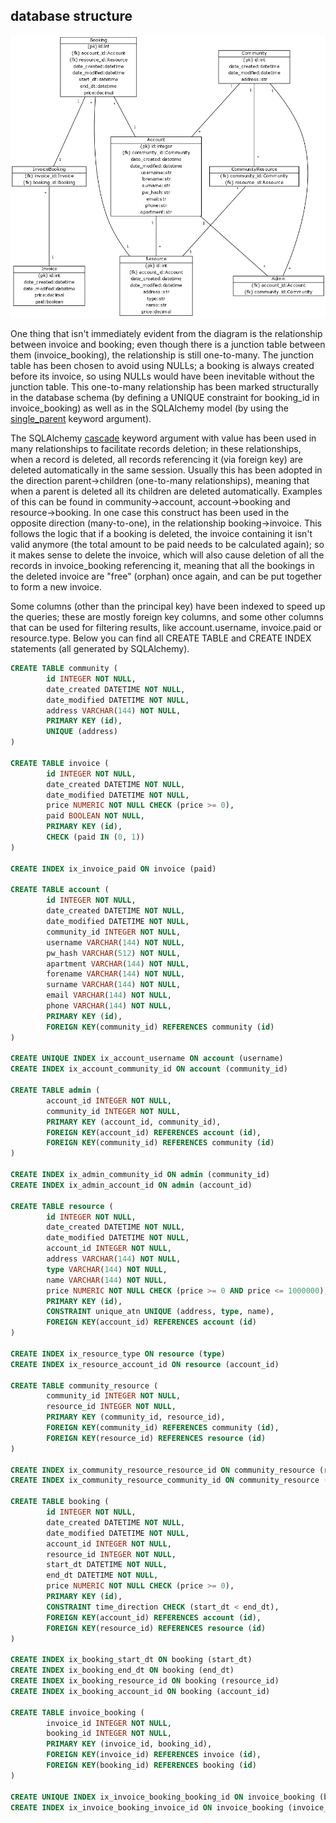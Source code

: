 ## database structure

![database diagram](https://github.com/nigoshh/hoax/blob/master/documentation/db_diagram.png)

One thing that isn't immediately evident from the diagram is the relationship between invoice and booking; even though there is a junction table between them (invoice_booking), the relationship is still one-to-many. The junction table has been chosen to avoid using NULLs; a booking is always created before its invoice, so using NULLs would have been inevitable without the junction table. This one-to-many relationship has been marked structurally in the database schema (by defining a UNIQUE constraint for booking_id in invoice_booking) as well as in the SQLAlchemy model (by using the [single_parent](https://docs.sqlalchemy.org/en/latest/orm/relationship_api.html#sqlalchemy.orm.relationship.params.single_parent) keyword argument).

The SQLAlchemy [cascade](https://docs.sqlalchemy.org/en/latest/orm/cascades.html#unitofwork-cascades) keyword argument with value has been used in many relationships to facilitate records deletion; in these relationships, when a record is deleted, all records referencing it (via foreign key) are deleted automatically in the same session. Usually this has been adopted in the direction parent->children (one-to-many relationships), meaning that when a parent is deleted all its children are deleted automatically. Examples of this can be found in community->account, account->booking and resource->booking. In one case this construct has been used in the opposite direction (many-to-one), in the relationship booking->invoice. This follows the logic that if a booking is deleted, the invoice containing it isn't valid anymore (the total amount to be paid needs to be calculated again); so it makes sense to delete the invoice, which will also cause deletion of all the records in invoice_booking referencing it, meaning that all the bookings in the deleted invoice are "free" (orphan) once again, and can be put together to form a new invoice.

Some columns (other than the principal key) have been indexed to speed up the queries; these are mostly foreign key columns, and some other columns that can be used for filtering results, like account.username, invoice.paid or resource.type. Below you can find all CREATE TABLE and CREATE INDEX statements (all generated by SQLAlchemy).

```sql
CREATE TABLE community (
        id INTEGER NOT NULL,
        date_created DATETIME NOT NULL,
        date_modified DATETIME NOT NULL,
        address VARCHAR(144) NOT NULL,
        PRIMARY KEY (id),
        UNIQUE (address)
)

CREATE TABLE invoice (
        id INTEGER NOT NULL,
        date_created DATETIME NOT NULL,
        date_modified DATETIME NOT NULL,
        price NUMERIC NOT NULL CHECK (price >= 0),
        paid BOOLEAN NOT NULL,
        PRIMARY KEY (id),
        CHECK (paid IN (0, 1))
)

CREATE INDEX ix_invoice_paid ON invoice (paid)

CREATE TABLE account (
        id INTEGER NOT NULL,
        date_created DATETIME NOT NULL,
        date_modified DATETIME NOT NULL,
        community_id INTEGER NOT NULL,
        username VARCHAR(144) NOT NULL,
        pw_hash VARCHAR(512) NOT NULL,
        apartment VARCHAR(144) NOT NULL,
        forename VARCHAR(144) NOT NULL,
        surname VARCHAR(144) NOT NULL,
        email VARCHAR(144) NOT NULL,
        phone VARCHAR(144) NOT NULL,
        PRIMARY KEY (id),
        FOREIGN KEY(community_id) REFERENCES community (id)
)

CREATE UNIQUE INDEX ix_account_username ON account (username)
CREATE INDEX ix_account_community_id ON account (community_id)

CREATE TABLE admin (
        account_id INTEGER NOT NULL,
        community_id INTEGER NOT NULL,
        PRIMARY KEY (account_id, community_id),
        FOREIGN KEY(account_id) REFERENCES account (id),
        FOREIGN KEY(community_id) REFERENCES community (id)
)

CREATE INDEX ix_admin_community_id ON admin (community_id)
CREATE INDEX ix_admin_account_id ON admin (account_id)

CREATE TABLE resource (
        id INTEGER NOT NULL,
        date_created DATETIME NOT NULL,
        date_modified DATETIME NOT NULL,
        account_id INTEGER NOT NULL,
        address VARCHAR(144) NOT NULL,
        type VARCHAR(144) NOT NULL,
        name VARCHAR(144) NOT NULL,
        price NUMERIC NOT NULL CHECK (price >= 0 AND price <= 1000000),
        PRIMARY KEY (id),
        CONSTRAINT unique_atn UNIQUE (address, type, name),
        FOREIGN KEY(account_id) REFERENCES account (id)
)

CREATE INDEX ix_resource_type ON resource (type)
CREATE INDEX ix_resource_account_id ON resource (account_id)

CREATE TABLE community_resource (
        community_id INTEGER NOT NULL,
        resource_id INTEGER NOT NULL,
        PRIMARY KEY (community_id, resource_id),
        FOREIGN KEY(community_id) REFERENCES community (id),
        FOREIGN KEY(resource_id) REFERENCES resource (id)
)

CREATE INDEX ix_community_resource_resource_id ON community_resource (resource_id)
CREATE INDEX ix_community_resource_community_id ON community_resource (community_id)

CREATE TABLE booking (
        id INTEGER NOT NULL,
        date_created DATETIME NOT NULL,
        date_modified DATETIME NOT NULL,
        account_id INTEGER NOT NULL,
        resource_id INTEGER NOT NULL,
        start_dt DATETIME NOT NULL,
        end_dt DATETIME NOT NULL,
        price NUMERIC NOT NULL CHECK (price >= 0),
        PRIMARY KEY (id),
        CONSTRAINT time_direction CHECK (start_dt < end_dt),
        FOREIGN KEY(account_id) REFERENCES account (id),
        FOREIGN KEY(resource_id) REFERENCES resource (id)
)

CREATE INDEX ix_booking_start_dt ON booking (start_dt)
CREATE INDEX ix_booking_end_dt ON booking (end_dt)
CREATE INDEX ix_booking_resource_id ON booking (resource_id)
CREATE INDEX ix_booking_account_id ON booking (account_id)

CREATE TABLE invoice_booking (
        invoice_id INTEGER NOT NULL,
        booking_id INTEGER NOT NULL,
        PRIMARY KEY (invoice_id, booking_id),
        FOREIGN KEY(invoice_id) REFERENCES invoice (id),
        FOREIGN KEY(booking_id) REFERENCES booking (id)
)

CREATE UNIQUE INDEX ix_invoice_booking_booking_id ON invoice_booking (booking_id)
CREATE INDEX ix_invoice_booking_invoice_id ON invoice_booking (invoice_id)
```
